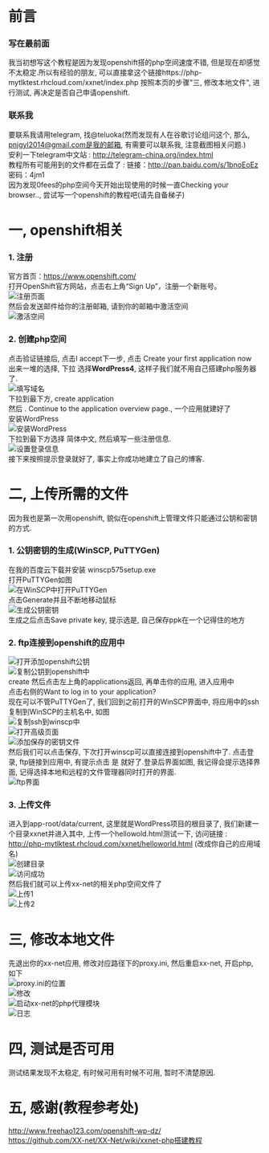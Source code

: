 # 前言
### 写在最前面
我当初想写这个教程是因为发现openshift搭的php空间速度不错, 但是现在却感觉不太稳定.所以有经验的朋友, 可以直接拿这个链接https://php-mytlktest.rhcloud.com/xxnet/index.php 按照本页的步骤"三, 修改本地文件", 进行测试, 再决定是否自己申请openshift.
### 联系我
要联系我请用telegram, 找@teluoka(然而发现有人在谷歌讨论组问这个, 那么, pnjgyl2014@gmail.com是我的邮箱, 有需要可以联系我, 注意截图相关问题.)    
安利一下telegram中文站 : http://telegram-china.org/index.html    
教程所有可能用到的文件都在云盘了 : 链接：http://pan.baidu.com/s/1bnoEoEz 密码：4jm1    
因为发现0fees的php空间今天开始出现使用的时候一直Checking your browser.., 尝试写一个openshift的教程吧(请先自备梯子)     

# 一, openshift相关
### 1. 注册
官方首页：https://www.openshift.com/    
打开OpenShift官方网站，点击右上角“Sign Up”，注册一个新账号。    
![注册页面](http://php-teluoka.rhcloud.com/os-photo/001signup.png)     
然后会发送邮件给你的注册邮箱, 请到你的邮箱中激活空间     
![激活空间](http://php-teluoka.rhcloud.com/os-photo/002vify.png)     
### 2. 创建php空间
点击验证链接后, 点击I accept下一步, 点击 Create your first application now     
出来一堆的选择, 下拉 选择**WordPress4**, 这样子我们就不用自己搭建php服务器了.    
![填写域名](http://php-teluoka.rhcloud.com/os-photo/003account1.png)  
下拉到最下方, create application    
然后 . Continue to the application overview page., 一个应用就建好了    
安装WordPress    
![安装WordPress](http://php-teluoka.rhcloud.com/os-photo/013wpinstall.png)    
下拉到最下方选择 简体中文, 然后填写一些注册信息.     
![设置登录信息](http://php-teluoka.rhcloud.com/os-photo/012wp.png)    
接下来按照提示登录就好了, 事实上你成功地建立了自己的博客.   

# 二, 上传所需的文件
因为我也是第一次用openshift, 貌似在openshift上管理文件只能通过公钥和密钥的方式.    
### 1. 公钥密钥的生成(WinSCP, PuTTYGen)
在我的百度云下载并安装 winscp575setup.exe    
打开PuTTYGen如图    
![在WinSCP中打开PuTTYGen](http://php-teluoka.rhcloud.com/os-photo/004winscp.png)    
点击Generate并且不断地移动鼠标     
![生成公钥密钥](http://php-teluoka.rhcloud.com/os-photo/005gen.png)   
生成之后点击Save private key, 提示选是, 自己保存ppk在一个记得住的地方   
### 2. ftp连接到openshift的应用中
![打开添加openshift公钥](http://php-teluoka.rhcloud.com/os-photo/006addpub.png)   
![复制公钥到openshift中](http://php-teluoka.rhcloud.com/os-photo/007copy.png)   
create 然后点击左上角的applications返回, 再单击你的应用, 进入应用中    
点击右侧的Want to log in to your application?    
现在可以不管PuTTYGen了, 我们回到之前打开的WinSCP界面中, 将应用中的ssh复制到WinSCP的主机名中, 如图    
![复制ssh到winscp中](http://php-teluoka.rhcloud.com/os-photo/008copy2.png)    
![打开高级页面](http://php-teluoka.rhcloud.com/os-photo/009winscp1.png)    
![添加保存的密钥文件](http://php-teluoka.rhcloud.com/os-photo/010winscp2.png)    
然后我们可以点击保存, 下次打开winscp可以直接连接到openshift中了. 点击登录, ftp链接到应用中, 有提示点击 是 就好了.登录后界面如图, 我记得会提示选择界面, 记得选择本地和远程的文件管理器同时打开的界面.     
![ftp界面](http://php-teluoka.rhcloud.com/os-photo/011login.png)     
### 3. 上传文件
进入到app-root/data/current, 这里就是WordPress项目的根目录了, 我们新建一个目录xxnet并进入其中, 上传一个hellowold.html测试一下, 访问链接 : http://php-mytlktest.rhcloud.com/xxnet/helloworld.html (改成你自己的应用域名)    
![创建目录](http://php-teluoka.rhcloud.com/os-photo/014cflod.png)     
![访问成功](http://php-teluoka.rhcloud.com/os-photo/015done.png)    
然后我们就可以上传xx-net的相关php空间文件了    
![上传1](http://php-teluoka.rhcloud.com/os-photo/016upload.png)    
![上传2](http://php-teluoka.rhcloud.com/os-photo/017up2.png)    

# 三, 修改本地文件
先退出你的xx-net应用, 修改对应路径下的proxy.ini, 然后重启xx-net, 开启php, 如下    
![proxy.ini的位置](http://php-teluoka.rhcloud.com/os-photo/018ini.png)    
![修改](http://php-teluoka.rhcloud.com/os-photo/019ini2.png)     
![启动xx-net的php代理模块](http://php-teluoka.rhcloud.com/os-photo/020xxnet.png)    
![日志](http://php-teluoka.rhcloud.com/os-photo/021phpproxy.png)    

# 四, 测试是否可用
测试结果发现不太稳定, 有时候可用有时候不可用, 暂时不清楚原因.

# 五, 感谢(教程参考处)
http://www.freehao123.com/openshift-wp-dz/     
https://github.com/XX-net/XX-Net/wiki/xxnet-php搭建教程    